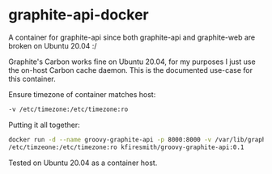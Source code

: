 # graphite-api-docker
A container for graphite-api since both graphite-api and graphite-web are broken on Ubuntu 20.04 :/

Graphite's Carbon works fine on Ubuntu 20.04, for my purposes I just use the on-host Carbon cache
daemon.  This is the documented use-case for this container.

Ensure timezone of container matches host:
```bash
-v /etc/timezone:/etc/timezone:ro
```

Putting it all together:
```bash
docker run -d --name groovy-graphite-api -p 8000:8000 -v /var/lib/graphite/whisper:/var/lib/graphite/whisper -v
/etc/timzeone:/etc/timezone:ro kfiresmith/groovy-graphite-api:0.1
```

Tested on Ubuntu 20.04 as a container host.

